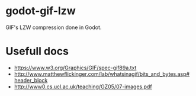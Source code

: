 # godot-gif-lzw
GIF's LZW compression done in Godot.

# Usefull docs
- https://www.w3.org/Graphics/GIF/spec-gif89a.txt
- http://www.matthewflickinger.com/lab/whatsinagif/bits_and_bytes.asp#header_block
- http://www0.cs.ucl.ac.uk/teaching/GZ05/07-images.pdf
